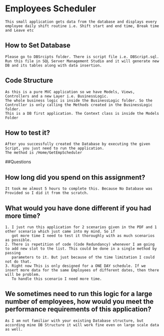 ﻿# Employees Scheduler
	This small application gets data from the database and displays every employee daily shift routine i.e. Shift start and end time, Break time and Leave etc

## How to Set Database
	Please go to DBSrcipts folder. There is script file i.e. DBScript.sql. 
	Run this file in SQL Server Management Studio and it will generate new DB and its tables along with data insertion.


## Code Structure
	As this is a pure MVC application so we have Models, Views, Controllers and a new Layer i.e. BusinessLogic.
	The whole business logic is inside the BusinessLogic folder. So the Controller is only calling the Methods created in the BusinessLogic folder.
	This is a DB first application. The Context class is inside the Models Folder

## How to test it?
	After you successfully created the Database by executing the given Script, you just need to run the application.
	The method is /Home/GetEmpScheduler

##Questions

## How long did you spend on this assignment?
	It took me almost 5 hours to complete this. Because No Database was Provided so I did it from the scratch.

## What would you have done different if you had more time?
	1. I just run this application for 2 scenarios given in the PDF and 1 other scenario which just came into my mind. So if 
	   got more time I need to test it thoroughly with as much scenarios as possible.
	2. There is repetition of code (Code Redundancy) whenever I am going to add new slot to the list. This could be done in a single method by passing 
	   parameters to it. But just because of the time limitation I could not do that.
	3. Right now This is only designed for a ONE DAY schedule. If we insert more data for the same Employees of different dates, then there will be problem.
	   To handle this scenario I need more time.

## We sometimes need to run this logic for a large number of employees, how would you meet the performance requirements of this application? 
	As I am not familiar with your existing Database structure, but according mine DB Structure it will work fine even on large scale data as well.
